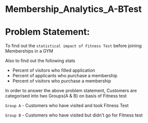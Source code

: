# Membership_Analytics_A-BTest

# Problem Statement:
To find out the `statistical impact of Fitness Test` before joining Memberships in a GYM

Also to find out the following stats
- Percent of visitors who filled application
- Percent of applicants who purchase a membership
- Percent of visitors who purchase a membership

In order to answer the above problem statement, Customers are categorised into two Groups(A & B) on basis of Fitness test

`Group A` - Customers who have visited and took Fitness Test
 
`Group B` - Customers who have visited but didn't go for Fitness test
